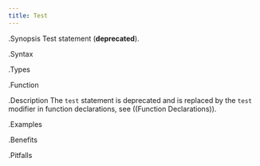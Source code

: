 ```yaml
---
title: Test
---
```


.Synopsis
Test statement (__deprecated__).

.Syntax

.Types

.Function

.Description
The `test` statement is deprecated and is replaced by the `test` modifier in function declarations, see ((Function Declarations)).

.Examples

.Benefits

.Pitfalls

